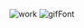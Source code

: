 
![work](https://user-images.githubusercontent.com/107209053/177266518-3bfca5a0-c05f-4634-951c-c3f9b10a4fc5.png)
 ![gifFont](https://user-images.githubusercontent.com/107209053/177267020-9e90e44d-6cad-4297-8da0-1d9be84be11a.gif)
